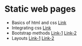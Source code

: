 # Static web pages 
-  Basics of html and css [Link](https://github.com/gowthamdongari/Full-stack-boot-camp/tree/master/Static-web-design/1.html%26css%20basics)
-  Integrating css [Link](https://github.com/gowthamdongari/Full-stack-boot-camp/tree/master/Static-web-design/2.integrating%20css)
-  Bootstrap methods [Link-1](https://github.com/gowthamdongari/Full-stack-boot-camp/tree/master/Static-web-design/3.Bootsrap) [Link-2](https://github.com/gowthamdongari/Full-stack-boot-camp/tree/master/Static-web-design/4.Bootstrap-2)
-  Layouts [Link-1](https://github.com/gowthamdongari/Full-stack-boot-camp/tree/master/Static-web-design/5.Layout) [Link-2](https://github.com/gowthamdongari/Full-stack-boot-camp/tree/master/Static-web-design/6.Layout-2)